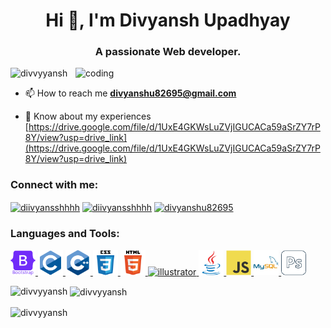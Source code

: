 <h1 align="center">Hi 👋, I'm Divyansh Upadhyay</h1>
<h3 align="center">A passionate Web developer.</h3>

<img align="right" alt="coding" width="400" src="[![image](https://github.com/user-attachments/assets/54f3b428-f778-4fe1-b2a6-59adc008e3c4)](https://cdn.dribbble.com/users/330915/screenshots/3587000/10_coding_dribbble.gif)
">
<p align="left"> <img src="https://komarev.com/ghpvc/?username=divvyyansh&label=Profile%20views&color=0e75b6&style=flat" alt="divvyyansh" /> </p>

- 📫 How to reach me **divyanshu82695@gmail.com**

- 📄 Know about my experiences [https://drive.google.com/file/d/1UxE4GKWsLuZVjIGUCACa59aSrZY7rP8Y/view?usp=drive_link](https://drive.google.com/file/d/1UxE4GKWsLuZVjIGUCACa59aSrZY7rP8Y/view?usp=drive_link)

<h3 align="left">Connect with me:</h3>
<p align="left">
<a href="https://linkedin.com/in/diivyansshhhh" target="blank"><img align="center" src="https://raw.githubusercontent.com/rahuldkjain/github-profile-readme-generator/master/src/images/icons/Social/linked-in-alt.svg" alt="diivyansshhhh" height="30" width="40" /></a>
<a href="https://instagram.com/diivyansshhhh" target="blank"><img align="center" src="https://raw.githubusercontent.com/rahuldkjain/github-profile-readme-generator/master/src/images/icons/Social/instagram.svg" alt="diivyansshhhh" height="30" width="40" /></a>
<a href="https://www.hackerrank.com/divyanshu82695" target="blank"><img align="center" src="https://raw.githubusercontent.com/rahuldkjain/github-profile-readme-generator/master/src/images/icons/Social/hackerrank.svg" alt="divyanshu82695" height="30" width="40" /></a>
</p>

<h3 align="left">Languages and Tools:</h3>
<p align="left"> <a href="https://getbootstrap.com" target="_blank" rel="noreferrer"> <img src="https://raw.githubusercontent.com/devicons/devicon/master/icons/bootstrap/bootstrap-plain-wordmark.svg" alt="bootstrap" width="40" height="40"/> </a> <a href="https://www.cprogramming.com/" target="_blank" rel="noreferrer"> <img src="https://raw.githubusercontent.com/devicons/devicon/master/icons/c/c-original.svg" alt="c" width="40" height="40"/> </a> <a href="https://www.w3schools.com/cpp/" target="_blank" rel="noreferrer"> <img src="https://raw.githubusercontent.com/devicons/devicon/master/icons/cplusplus/cplusplus-original.svg" alt="cplusplus" width="40" height="40"/> </a> <a href="https://www.w3schools.com/css/" target="_blank" rel="noreferrer"> <img src="https://raw.githubusercontent.com/devicons/devicon/master/icons/css3/css3-original-wordmark.svg" alt="css3" width="40" height="40"/> </a> <a href="https://www.w3.org/html/" target="_blank" rel="noreferrer"> <img src="https://raw.githubusercontent.com/devicons/devicon/master/icons/html5/html5-original-wordmark.svg" alt="html5" width="40" height="40"/> </a> <a href="https://www.adobe.com/in/products/illustrator.html" target="_blank" rel="noreferrer"> <img src="https://www.vectorlogo.zone/logos/adobe_illustrator/adobe_illustrator-icon.svg" alt="illustrator" width="40" height="40"/> </a> <a href="https://www.java.com" target="_blank" rel="noreferrer"> <img src="https://raw.githubusercontent.com/devicons/devicon/master/icons/java/java-original.svg" alt="java" width="40" height="40"/> </a> <a href="https://developer.mozilla.org/en-US/docs/Web/JavaScript" target="_blank" rel="noreferrer"> <img src="https://raw.githubusercontent.com/devicons/devicon/master/icons/javascript/javascript-original.svg" alt="javascript" width="40" height="40"/> </a> <a href="https://www.mysql.com/" target="_blank" rel="noreferrer"> <img src="https://raw.githubusercontent.com/devicons/devicon/master/icons/mysql/mysql-original-wordmark.svg" alt="mysql" width="40" height="40"/> </a> <a href="https://www.photoshop.com/en" target="_blank" rel="noreferrer"> <img src="https://raw.githubusercontent.com/devicons/devicon/master/icons/photoshop/photoshop-line.svg" alt="photoshop" width="40" height="40"/> </a> </p>

<p><img align="left" src="https://github-readme-stats.vercel.app/api/top-langs?username=divvyyansh&show_icons=true&locale=en&layout=compact" alt="divvyyansh" /></p>

<p>&nbsp;<img align="center" src="https://github-readme-stats.vercel.app/api?username=divvyyansh&show_icons=true&locale=en" alt="divvyyansh" /></p>

<p><img align="center" src="https://github-readme-streak-stats.herokuapp.com/?user=divvyyansh&" alt="divvyyansh" /></p>
